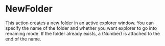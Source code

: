 # NewFolder #
This action creates a new folder in an active explorer window. You can specify the name of the folder and whether you want explorer to go into renaming mode. If the folder already exists, a (Number) is attached to the end of the name.